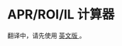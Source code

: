 # APR/ROI/IL 计算器

&#x20;翻译中，请先使用 [英文版 ](https://docs.pancakeswap.finance/products/yield-farming/apr-roi-il-calculator)。
